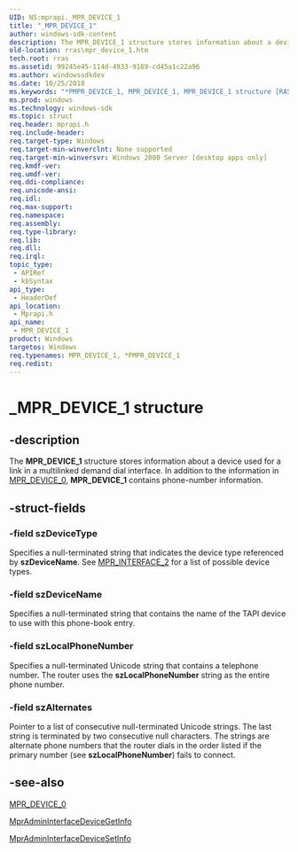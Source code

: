 ```yaml
---
UID: NS:mprapi._MPR_DEVICE_1
title: "_MPR_DEVICE_1"
author: windows-sdk-content
description: The MPR_DEVICE_1 structure stores information about a device used for a link in a multilinked demand dial interface. In addition to the information in MPR_DEVICE_0, MPR_DEVICE_1 contains phone-number information.
old-location: rras\mpr_device_1.htm
tech.root: rras
ms.assetid: 99245e45-114d-4933-9189-cd45a1c22a96
ms.author: windowssdkdev
ms.date: 10/25/2018
ms.keywords: "*PMPR_DEVICE_1, MPR_DEVICE_1, MPR_DEVICE_1 structure [RAS], PMPR_DEVICE_1, PMPR_DEVICE_1 structure pointer [RAS], _MPR_DEVICE_1, _mpr_mpr_device_1, mprapi/MPR_DEVICE_1, mprapi/PMPR_DEVICE_1, rras.mpr_device_1"
ms.prod: windows
ms.technology: windows-sdk
ms.topic: struct
req.header: mprapi.h
req.include-header: 
req.target-type: Windows
req.target-min-winverclnt: None supported
req.target-min-winversvr: Windows 2000 Server [desktop apps only]
req.kmdf-ver: 
req.umdf-ver: 
req.ddi-compliance: 
req.unicode-ansi: 
req.idl: 
req.max-support: 
req.namespace: 
req.assembly: 
req.type-library: 
req.lib: 
req.dll: 
req.irql: 
topic_type:
 - APIRef
 - kbSyntax
api_type:
 - HeaderDef
api_location:
 - Mprapi.h
api_name:
 - MPR_DEVICE_1
product: Windows
targetos: Windows
req.typenames: MPR_DEVICE_1, *PMPR_DEVICE_1
req.redist: 
---
```


# _MPR_DEVICE_1 structure


## -description


The 
<b>MPR_DEVICE_1</b> structure stores information about a device used for a link in a multilinked demand dial interface. In addition to the information in 
<a href="https://msdn.microsoft.com/1814c428-1a3c-45f3-8b15-182e1eceff7b">MPR_DEVICE_0</a>, 
<b>MPR_DEVICE_1</b> contains phone-number information.


## -struct-fields




### -field szDeviceType

Specifies a null-terminated string that indicates the device type referenced by <b>szDeviceName</b>. See 
<a href="https://msdn.microsoft.com/486f3526-2b0e-4f08-bb85-3aebf10cd52e">MPR_INTERFACE_2</a> for a list of possible device types.


### -field szDeviceName

Specifies a null-terminated string that contains the name of the TAPI device to use with this phone-book entry.


### -field szLocalPhoneNumber

Specifies a null-terminated Unicode string that contains a telephone number. The router uses the <b>szLocalPhoneNumber</b> string as the entire phone number.


### -field szAlternates

Pointer to a list of consecutive null-terminated Unicode strings. The last string is terminated by two consecutive null characters. The strings are alternate phone numbers that the router dials in the order listed if the primary number (see <b>szLocalPhoneNumber</b>) fails to connect.


## -see-also




<a href="https://msdn.microsoft.com/1814c428-1a3c-45f3-8b15-182e1eceff7b">MPR_DEVICE_0</a>



<a href="https://msdn.microsoft.com/edff88dd-80ae-4704-b320-925006346dda">MprAdminInterfaceDeviceGetInfo</a>



<a href="https://msdn.microsoft.com/ae8b3762-f176-4f91-97fc-33f7a9dcd424">MprAdminInterfaceDeviceSetInfo</a>
 

 

